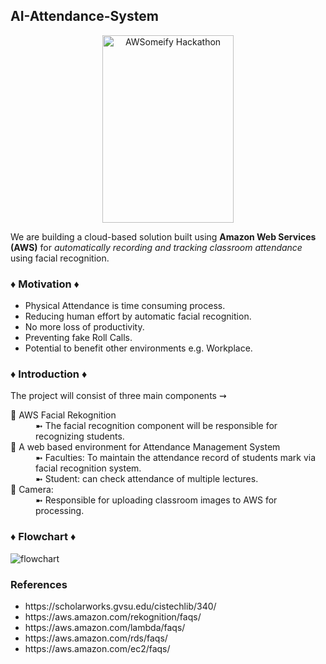 <html>
<head>
</head>
<body>
<h2>AI-Attendance-System</h2>
<p align = "center">
<img src = "https://user-images.githubusercontent.com/100518568/197471002-d915c95d-b78a-4d97-9824-1eabca7f3e00.png" width = "210mm" height ="300mm" alt = "AWSomeify Hackathon"/>
</p>
We are building a cloud-based solution built using <strong>Amazon Web Services (AWS)</strong> for <em>automatically recording and tracking classroom attendance</em> using facial recognition.
<br>

<h3>♦ Motivation ♦</h4>
<ul>
<li>Physical Attendance is time consuming process.</li>
<li>Reducing human effort by automatic facial recognition.</li>
<li>No more loss of productivity.</li>
<li>Preventing fake Roll Calls.</li>
<li>Potential to benefit other environments e.g. Workplace. </li>
</ul>
<h3>♦ Introduction ♦</h3>
  The project will consist of three main components ⇝
 <dl>
 <dt> 🔵 AWS Facial Rekognition</dt>
 <dd> ➼ The facial recognition component will be responsible for recognizing students. </dd>
 <dt>🔵 A web based environment for Attendance Management System </dt>
 <dd>➼ Faculties: To maintain the attendance record of students mark via facial recognition system.</dd>
 <dd>➼ Student: can check attendance of multiple lectures. </dd>
 <dt>🔵 Camera:</dt>
 <dd>➼ Responsible for uploading classroom images to AWS for processing. </dd>
 </dl>
 <h3> ♦ Flowchart ♦ </h3>
 <img src = "https://user-images.githubusercontent.com/100518568/197422492-c2e775ab-023d-4b07-89df-f5dd558ebc39.png" alt = "flowchart">
 <h3>References </h3>
 <ul>
 <li>https://scholarworks.gvsu.edu/cistechlib/340/</li>
 <li>https://aws.amazon.com/rekognition/faqs/</li>
 <li>https://aws.amazon.com/lambda/faqs/ </li>
 <li>https://aws.amazon.com/rds/faqs/ </li>
 <li>https://aws.amazon.com/ec2/faqs/ </li>
 </ul>
</body>
</html>

